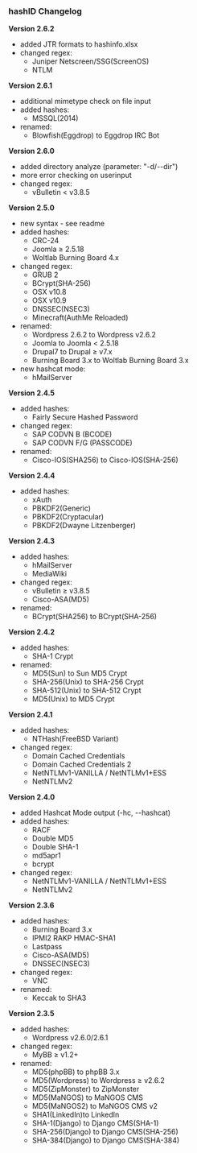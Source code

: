 ### hashID Changelog
**Version 2.6.2**
* added JTR formats to hashinfo.xlsx
* changed regex:
	* Juniper Netscreen/SSG(ScreenOS)
	* NTLM

**Version 2.6.1**
* additional mimetype check on file input
* added hashes:
	* MSSQL(2014)
* renamed:
	* Blowfish(Eggdrop) to Eggdrop IRC Bot

**Version 2.6.0**
* added directory analyze (parameter: "-d/--dir")
* more error checking on userinput
* changed regex:
	* vBulletin < v3.8.5

**Version 2.5.0**
* new syntax - see readme
* added hashes:
	* CRC-24
	* Joomla ≥ 2.5.18
	* Woltlab Burning Board 4.x
* changed regex:
	* GRUB 2
	* BCrypt(SHA-256)
	* OSX v10.8
	* OSX v10.9
	* DNSSEC(NSEC3)
	* Minecraft(AuthMe Reloaded)
* renamed:
	* Wordpress 2.6.2 to Wordpress v2.6.2
	* Joomla to Joomla < 2.5.18
	* Drupal7 to Drupal ≥ v7.x
	* Burning Board 3.x to Woltlab Burning Board 3.x
* new hashcat mode:
	* hMailServer

**Version 2.4.5**
* added hashes:
	* Fairly Secure Hashed Password
* changed regex:
	* SAP CODVN B (BCODE)
	* SAP CODVN F/G (PASSCODE)
* renamed:
	* Cisco-IOS(SHA256) to Cisco-IOS(SHA-256)
	
**Version 2.4.4**
* added hashes:
	* xAuth
	* PBKDF2(Generic)
	* PBKDF2(Cryptacular)
	* PBKDF2(Dwayne Litzenberger)

**Version 2.4.3**
* added hashes:
	* hMailServer
	* MediaWiki
* changed regex:
	* vBulletin ≥ v3.8.5
	* Cisco-ASA(MD5)
* renamed:
	* BCrypt(SHA256) to BCrypt(SHA-256)
	
**Version 2.4.2**
* added hashes:
	* SHA-1 Crypt
* renamed:
	* MD5(Sun) to Sun MD5 Crypt
	* SHA-256(Unix) to SHA-256 Crypt
	* SHA-512(Unix) to SHA-512 Crypt
	* MD5(Unix) to MD5 Crypt

**Version 2.4.1**
* added hashes:
	* NTHash(FreeBSD Variant)
* changed regex:
	* Domain Cached Credentials
	* Domain Cached Credentials 2
	* NetNTLMv1-VANILLA / NetNTLMv1+ESS
	* NetNTLMv2

**Version 2.4.0**
* added Hashcat Mode output (-hc, --hashcat)
* added hashes:
	* RACF
	* Double MD5
	* Double SHA-1
	* md5apr1
	* bcrypt
* changed regex:
	* NetNTLMv1-VANILLA / NetNTLMv1+ESS
	* NetNTLMv2
	
**Version 2.3.6**
* added hashes:
	* Burning Board 3.x
	* IPMI2 RAKP HMAC-SHA1
	* Lastpass
	* Cisco-ASA(MD5)
	* DNSSEC(NSEC3)
* changed regex:
	* VNC
* renamed:
	* Keccak to SHA3

**Version 2.3.5**	
* added hashes:
	* Wordpress v2.6.0/2.6.1
* changed regex:
	* MyBB ≥ v1.2+
* renamed:
	* MD5(phpBB) to phpBB 3.x
	* MD5(Wordpress) to Wordpress ≥ v2.6.2
	* MD5(ZipMonster) to ZipMonster
	* MD5(MaNGOS) to MaNGOS CMS
	* MD5(MaNGOS2) to MaNGOS CMS v2
	* SHA1(LinkedIn)to LinkedIn
	* SHA-1(Django) to Django CMS(SHA-1)
	* SHA-256(Django) to Django CMS(SHA-256)
	* SHA-384(Django) to Django CMS(SHA-384)